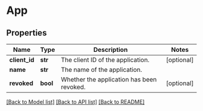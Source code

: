 # App

## Properties
Name | Type | Description | Notes
------------ | ------------- | ------------- | -------------
**client_id** | **str** | The client ID of the application. | [optional] 
**name** | **str** | The name of the application. | 
**revoked** | **bool** | Whether the application has been revoked. | [optional] 

[[Back to Model list]](../README.md#documentation-for-models) [[Back to API list]](../README.md#documentation-for-api-endpoints) [[Back to README]](../README.md)

